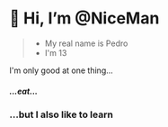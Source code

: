 # 👋 Hi, I’m @NiceMan

> - My real name is Pedro
> - I'm 13

I'm only good at one thing...
##### ...eat...
###   ...but I also like to learn

<!---
ptApol0/ptApol0 is a ✨ special ✨ repository because its `README.md` (this file) appears on your GitHub profile.
You can click the Preview link to take a look at your changes.
--->
